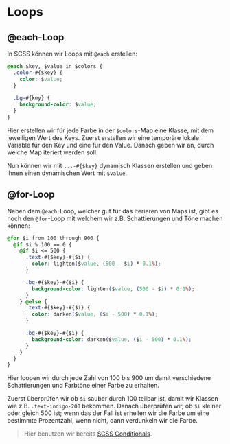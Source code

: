 # Loops

## @each-Loop

In SCSS können wir Loops mit `@each` erstellen:

````CSS
@each $key, $value in $colors {
  .color-#{$key} {
    color: $value;
  }
  
  .bg-#{key} {
    background-color: $value;
  }
}
````

Hier erstellen wir für jede Farbe in der `$colors`-Map eine Klasse, mit dem jeweiligen Wert des Keys. Zuerst erstellen wir eine temporäre lokale Variable für den Key und eine für den Value. Danach geben wir an, durch welche Map iteriert werden soll.

Nun können wir mit `...-#{$key}` dynamisch Klassen erstellen und geben ihnen einen dynamischen Wert mit `$value`.

## @for-Loop

Neben dem `@each`-Loop, welcher gut für das Iterieren von Maps ist, gibt es noch den `@for`-Loop mit welchem wir z.B. Schattierungen und Töne machen können:

````CSS
@for $i from 100 through 900 {
  @if $i % 100 == 0 {
    @if $i <= 500 {
      .text-#{$key}-#{$i} {
        color: lighten($value, (500 - $i) * 0.1%);
      }

      .bg-#{$key}-#{$i} {
        background-color: lighten($value, (500 - $i) * 0.1%);
      }
    } @else {
      .text-#{$key}-#{$i} {
        color: darken($value, ($i - 500) * 0.1%);
      }

      .bg-#{$key}-#{$i} {
        background-color: darken($value, ($i - 500) * 0.1%);
      }
    }
  }
}
````

Hier loopen wir durch jede Zahl von 100 bis 900 um damit verschiedene Schattierungen und Farbtöne einer Farbe zu erhalten. 

Zuerst überprüfen wir ob `$i` sauber durch 100 teilbar ist, damit wir Klassen wie z.B. `.text-indigo-200` bekommen. Danach überprüfen wir, ob `$i` kleiner oder gleich 500 ist; wenn das der Fall ist erhellen wir die Farbe um eine bestimmte Prozentzahl, wenn nicht, dann verdunkeln wir die Farbe.

> Hier benutzen wir bereits [SCSS Conditionals](Conditionals.md).
